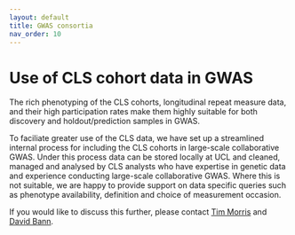 ```yaml
---
layout: default
title: GWAS consortia
nav_order: 10
---
```


# **Use of CLS cohort data in GWAS**

The rich phenotyping of the CLS cohorts, longitudinal repeat measure data, and their high participation rates make them  highly suitable for both discovery and holdout/prediction samples in GWAS. 

To faciliate greater use of the CLS data, we have set up a streamlined internal process for including the CLS cohorts in large-scale collaborative GWAS. Under this process data can be stored locally at UCL and cleaned, managed and analysed by CLS analysts who have expertise in genetic data and experience conducting large-scale collaborative GWAS. Where this is not suitable, we are happy to provide support on data specific queries such as phenotype availability, definition and choice of measurement occasion. 

If you would like to discuss this further, please contact [Tim Morris](mailto:t.t.morris@ucl.ac.uk) and [David Bann](mailto:david.bann@ucl.ac.uk). 
